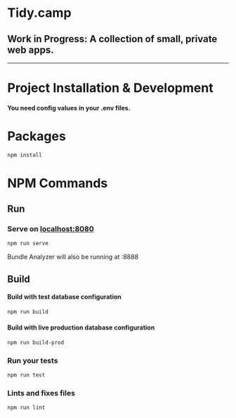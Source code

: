 # Tidy.camp

## Work in Progress: A collection of small, private web apps.

____


# Project Installation & Development

#### You need config values in your .env files.

# Packages
```bash
npm install
```

# NPM Commands

## Run
### Serve on [localhost:8080](https://localhost:8080)
```bash
npm run serve
```
Bundle Analyzer will also be running at :8888

## Build
#### Build with test database configuration
```bash
npm run build
```
#### Build with live production database configuration
```bash
npm run build-prod
```


### Run your tests
```bash
npm run test
```
### Lints and fixes files
```bash
npm run lint
```
